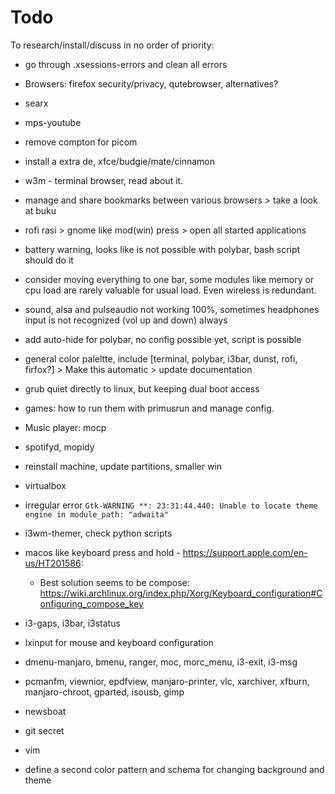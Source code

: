 # Todo 
To research/install/discuss in no order of priority:
- go through .xsessions-errors and clean all errors

- Browsers: firefox security/privacy, qutebrowser, alternatives?

- searx

- mps-youtube

- remove compton for picom

- install a extra de, xfce/budgie/mate/cinnamon

- w3m - terminal browser, read about it.

- manage and share bookmarks between various browsers > take a look at buku

- rofi rasi > gnome like mod(win) press > open all started applications 

- battery warning, looks like is not possible with polybar, bash script should do it

- consider moving everything to one bar, some modules like memory or cpu load are rarely valuable for usual load. Even wireless is redundant.

- sound, alsa and pulseaudio not working 100%, sometimes headphones input is not recognized (vol up and down) always

- add auto-hide for polybar, no config possible yet, script is possible

- general color paleltte, include [terminal, polybar, i3bar, dunst, rofi, firfox?] > Make this automatic > update documentation

- grub quiet directly to linux, but keeping dual boot access

- games: how to run them with primusrun and manage config.

- Music player: mocp

- spotifyd, mopidy

- reinstall machine, update partitions, smaller win

- virtualbox

- irregular error `Gtk-WARNING **: 23:31:44.440: Unable to locate theme engine in module_path: "adwaita"`

- i3wm-themer, check python scripts

- macos like keyboard press and hold - https://support.apple.com/en-us/HT201586:
	* Best solution seems to be compose: https://wiki.archlinux.org/index.php/Xorg/Keyboard_configuration#Configuring_compose_key

- i3-gaps, i3bar, i3status

- lxinput for mouse and keyboard configuration

- dmenu-manjaro, bmenu, ranger, moc, morc_menu, i3-exit, i3-msg

- pcmanfm, viewnior, epdfview, manjaro-printer, vlc, xarchiver, xfburn, manjaro-chroot, gparted, isousb, gimp

- newsboat

- git secret

- vim

- define a second color pattern and schema for changing background and theme

